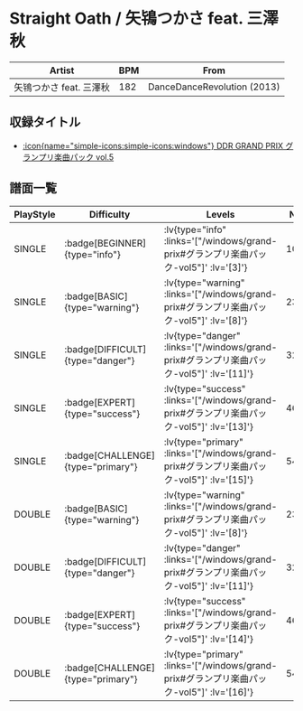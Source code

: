 # Straight Oath / 矢鴇つかさ feat. 三澤秋

|Artist|BPM|From|
|------|---|----|
|矢鴇つかさ feat. 三澤秋|182|DanceDanceRevolution (2013)|

## 収録タイトル

- [ :icon{name="simple-icons:simple-icons:windows"} DDR GRAND PRIX グランプリ楽曲パック vol.5](/windows/grand-prix#グランプリ楽曲パック-vol5)

## 譜面一覧

|PlayStyle|Difficulty|Levels|Notes|Movie|
|---------|----------|------|-----|-----|
|SINGLE| :badge[BEGINNER]{type="info"} | :lv{type="info" :links='["/windows/grand-prix#グランプリ楽曲パック-vol5"]' :lv='[3]'} |104/0||
|SINGLE| :badge[BASIC]{type="warning"} | :lv{type="warning" :links='["/windows/grand-prix#グランプリ楽曲パック-vol5"]' :lv='[8]'} |230/16||
|SINGLE| :badge[DIFFICULT]{type="danger"} | :lv{type="danger" :links='["/windows/grand-prix#グランプリ楽曲パック-vol5"]' :lv='[11]'} |320/10||
|SINGLE| :badge[EXPERT]{type="success"} | :lv{type="success" :links='["/windows/grand-prix#グランプリ楽曲パック-vol5"]' :lv='[13]'} |460/10||
|SINGLE| :badge[CHALLENGE]{type="primary"} | :lv{type="primary" :links='["/windows/grand-prix#グランプリ楽曲パック-vol5"]' :lv='[15]'} |544/47||
|DOUBLE| :badge[BASIC]{type="warning"} | :lv{type="warning" :links='["/windows/grand-prix#グランプリ楽曲パック-vol5"]' :lv='[8]'} |232/17||
|DOUBLE| :badge[DIFFICULT]{type="danger"} | :lv{type="danger" :links='["/windows/grand-prix#グランプリ楽曲パック-vol5"]' :lv='[11]'} |323/10||
|DOUBLE| :badge[EXPERT]{type="success"} | :lv{type="success" :links='["/windows/grand-prix#グランプリ楽曲パック-vol5"]' :lv='[14]'} |464/8||
|DOUBLE| :badge[CHALLENGE]{type="primary"} | :lv{type="primary" :links='["/windows/grand-prix#グランプリ楽曲パック-vol5"]' :lv='[16]'} |549/30||
